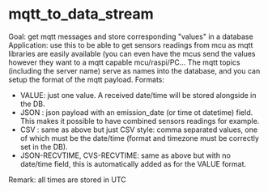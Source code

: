 # mqtt_to_data_stream

Goal: get mqtt messages and store corresponding "values" in a database
Application: use this to be able to get sensors readings from mcu as mqtt libraries are easily available (you can even have the mcus send the values however they want to a mqtt capable mcu/raspi/PC...
The mqtt topics (including the server name) serve as names into the database, and you can setup the format of the mqtt payload.
Formats:
  * VALUE: just one value. A received date/time will be stored alongside in the DB.
  * JSON : json payload with an emission_date (or time ot datetime) field. This makes it possible to have combined sensors readings for example.
  * CSV : same as above but just CSV style: comma separated values, one of which must be the date/time (format and timezone must be correctly set in the DB).
  * JSON-RECVTIME, CVS-RECVTIME: same as above but with no date/time field, this is automatically added as for the VALUE format.

Remark: all times are stored in UTC

